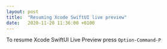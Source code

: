 ```yaml
---
layout: post
title:  "Resuming Xcode SwiftUI live preview"
date:   2020-11-20 11:36:00 +0100
---
```


To resume Xcode SwiftUI Live Preview press `Option-Command-P`